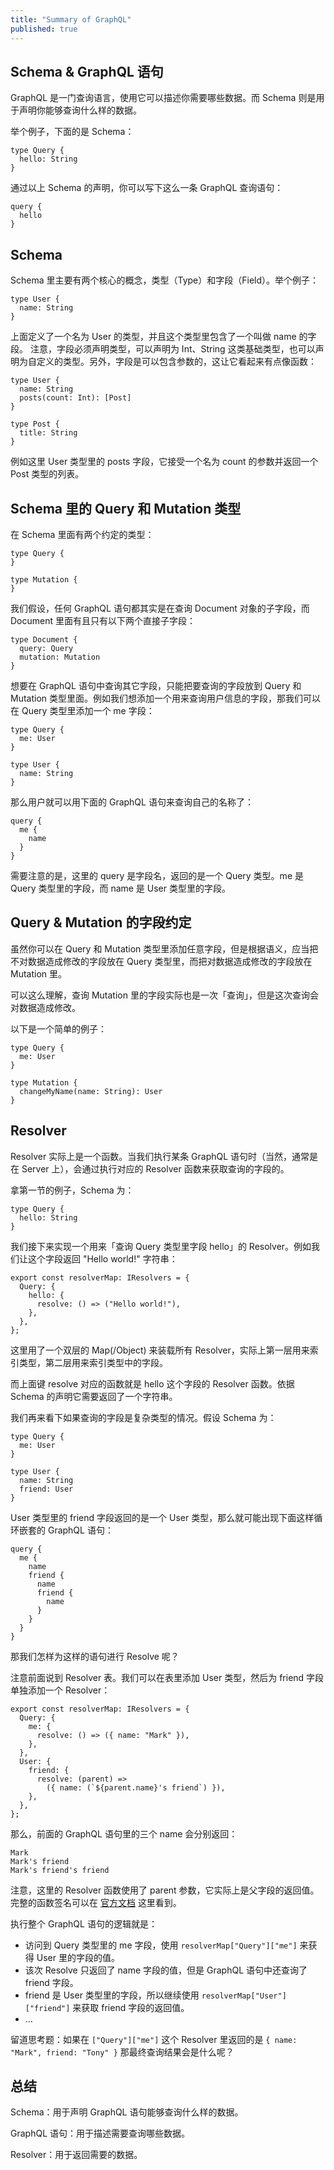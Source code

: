 ```yaml
---
title: "Summary of GraphQL"
published: true
---
```


## Schema & GraphQL 语句
GraphQL 是一门查询语言，使用它可以描述你需要哪些数据。而 Schema 则是用于声明你能够查询什么样的数据。

举个例子，下面的是 Schema：

```
type Query {
  hello: String
}
```

通过以上 Schema 的声明，你可以写下这么一条 GraphQL 查询语句：

```
query {
  hello
}
```


## Schema
Schema 里主要有两个核心的概念，类型（Type）和字段（Field）。举个例子：

```
type User {
  name: String
}
```

上面定义了一个名为 User 的类型，并且这个类型里包含了一个叫做 name 的字段。
注意，字段必须声明类型，可以声明为 Int、String 这类基础类型，也可以声明为自定义的类型。另外，字段是可以包含参数的，这让它看起来有点像函数：

```
type User {
  name: String
  posts(count: Int): [Post]
}

type Post {
  title: String
}
```

例如这里 User 类型里的 posts 字段，它接受一个名为 count 的参数并返回一个 Post 类型的列表。


## Schema 里的 Query 和 Mutation 类型
在 Schema 里面有两个约定的类型：

```
type Query {
}

type Mutation {
}
```

我们假设，任何 GraphQL 语句都其实是在查询 Document 对象的子字段，而 Document 里面有且只有以下两个直接子字段：

```
type Document {
  query: Query
  mutation: Mutation
}
```

想要在 GraphQL 语句中查询其它字段，只能把要查询的字段放到 Query 和 Mutation 类型里面。例如我们想添加一个用来查询用户信息的字段，那我们可以在 Query 类型里添加一个 me 字段：

```
type Query {
  me: User
}

type User {
  name: String
}
```

那么用户就可以用下面的 GraphQL 语句来查询自己的名称了：

```
query {
  me {
    name
  }
}
```

需要注意的是，这里的 query 是字段名，返回的是一个 Query 类型。me 是 Query 类型里的字段，而 name 是 User 类型里的字段。


## Query & Mutation 的字段约定
虽然你可以在 Query 和 Mutation 类型里添加任意字段，但是根据语义，应当把不对数据造成修改的字段放在 Query 类型里，而把对数据造成修改的字段放在 Mutation 里。

可以这么理解，查询 Mutation 里的字段实际也是一次「查询」，但是这次查询会对数据造成修改。

以下是一个简单的例子：

```
type Query {
  me: User
}

type Mutation {
  changeMyName(name: String): User
}
```


## Resolver
Resolver 实际上是一个函数。当我们执行某条 GraphQL 语句时（当然，通常是在 Server 上），会通过执行对应的 Resolver 函数来获取查询的字段的。

拿第一节的例子，Schema 为：

```
type Query {
  hello: String
}
```

我们接下来实现一个用来「查询 Query 类型里字段 hello」的 Resolver。例如我们让这个字段返回 "Hello world!" 字符串：

```
export const resolverMap: IResolvers = {
  Query: {
    hello: {
      resolve: () => ("Hello world!"),
    },
  },
};
```

这里用了一个双层的 Map(/Object) 来装载所有 Resolver，实际上第一层用来索引类型，第二层用来索引类型中的字段。

而上面键 resolve 对应的函数就是 hello 这个字段的 Resolver 函数。依据 Schema 的声明它需要返回了一个字符串。

我们再来看下如果查询的字段是复杂类型的情况。假设 Schema 为：

```
type Query {
  me: User
}

type User {
  name: String
  friend: User
}
```

User 类型里的 friend 字段返回的是一个 User 类型，那么就可能出现下面这样循环嵌套的 GraphQL 语句：

```
query {
  me {
    name
    friend {
      name
      friend {
        name
      }
    }
  }
}
```

那我们怎样为这样的语句进行 Resolve 呢？

注意前面说到 Resolver 表。我们可以在表里添加 User 类型，然后为 friend 字段单独添加一个 Resolver：

```
export const resolverMap: IResolvers = {
  Query: {
    me: {
      resolve: () => ({ name: "Mark" }),
    },
  },
  User: {
    friend: {
      resolve: (parent) =>
        ({ name: (`${parent.name}'s friend`) }),
    },
  },
};
```

那么，前面的 GraphQL 语句里的三个 name 会分别返回：

```
Mark
Mark's friend
Mark's friend's friend
```

注意，这里的 Resolver 函数使用了 parent 参数，它实际上是父字段的返回值。完整的函数签名可以在 [官方文档](https://www.apollographql.com/docs/graphql-tools/resolvers#Resolver-function-signature) 这里看到。

执行整个 GraphQL 语句的逻辑就是：

* 访问到 Query 类型里的 me 字段，使用 `resolverMap["Query"]["me"]` 来获得 User 里的字段的值。
* 该次 Resolve 只返回了 name 字段的值，但是 GraphQL 语句中还查询了 friend 字段。
* friend 是 User 类型里的字段，所以继续使用 `resolverMap["User"]["friend"]` 来获取 friend 字段的返回值。
* ...

 留道思考题：如果在 `["Query"]["me"]` 这个 Resolver 里返回的是 `{ name: "Mark", friend: "Tony" }` 那最终查询结果会是什么呢？


## 总结
Schema：用于声明 GraphQL 语句能够查询什么样的数据。

GraphQL 语句：用于描述需要查询哪些数据。

Resolver：用于返回需要的数据。